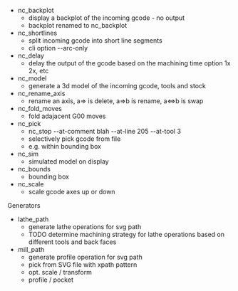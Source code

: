 * nc_backplot
    * display a backplot of the incoming gcode - no output
    * backplot renamed to nc_backplot
 * nc_shortlines
    * split incoming gcode into short line segments
    * cli option --arc-only
 * nc_delay
    * delay the output of the gcode based on the machining time option 1x 2x, etc
 * nc_model
    * generate a 3d model of the incoming gcode, tools and stock
 * nc_rename_axis
    * rename an axis, a=> is delete, a=>b is rename, a<=>b is swap
 * nc_fold_moves
    * fold adajacent G00 moves
 * nc_pick
    * nc_stop --at-comment blah --at-line 205 --at-tool 3
    * selectively pick gcode from file
    * e.g. within bounding box
 * nc_sim
    * simulated model on display
 * nc_bounds
    * bounding box
 * nc_scale
    * scale gcode axes up or down

Generators
 * lathe_path
    * generate lathe operations for svg path
    * TODO determine machining strategy for lathe operations based on different tools and back faces
 * mill_path
    * generate profile operation for svg path
    * pick from SVG file with xpath pattern
    * opt. scale / transform
    * profile / pocket
